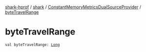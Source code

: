 [shark-hprof](../../index.md) / [shark](../index.md) / [ConstantMemoryMetricsDualSourceProvider](index.md) / [byteTravelRange](./byte-travel-range.md)

# byteTravelRange

`val byteTravelRange: `[`Long`](https://kotlinlang.org/api/latest/jvm/stdlib/kotlin/-long/index.html)